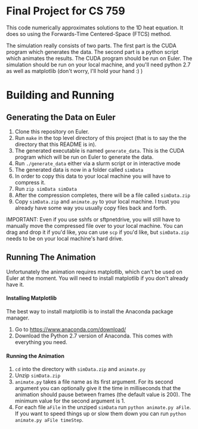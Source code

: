 # Final Project for CS 759
This code numerically approximates solutions to the 1D heat equation. It does so
using the Forwards-Time Centered-Space (FTCS) method.

The simulation really consists of two parts. The first part is the CUDA program
which generates the data. The second part is a python script which animates the
results. The CUDA program should be run on Euler. The simulation should be run
on your local machine, and you'll need python 2.7 as well as matplotlib
(don't worry, I'll hold your hand :) )

# Building and Running

## Generating the Data on Euler
1. Clone this repository on Euler.
1. Run `make` in the top level directory of this project (that is to say the
the directory that this README is in).
1. The generated executable is named `generate_data`. This is the CUDA program
which will be run on Euler to generate the data.
1. Run `./generate_data` either via a slurm script or in interactive mode
1. The generated data is now in a folder called `simData`
1. In order to copy this data to your local machine you will have to compress it.
1. Run `zip simData simData`
1. After the compression completes, there will be a file called `simData.zip`
1. Copy `simData.zip` and `animate.py` to your local machine. I
trust you already have some way you usually copy files back and forth.

IMPORTANT: Even if you use sshfs or sftpnetdrive, you will still have to manually
move the compressed file over to your local machine. You can drag and drop it if
you'd like, you can use `scp` if you'd like, but `simData.zip` needs to be on your
local machine's hard drive.

## Running The Animation
Unfortunately the animation requires matplotlib, which can't be used on Euler
at the moment. You will need to install matplotlib if you don't already have it.

#### Installing Matplotlib
The best way to install matplotlib is to install the Anaconda package manager.
1. Go to https://www.anaconda.com/download/
2. Download the Python 2.7 version of Anaconda. This comes with everything you need.

#### Running the Animation
1. `cd` into the directory with `simData.zip` and `animate.py`
1. Unzip `simData.zip`
1. `animate.py` takes a file name as its first argument. For its second argument
you can optionally give it the time in milliseconds that the animation should pause
between frames (the default value is 200). The minimum value for the second argument is 1.
1. For each file `aFile` in the unziped `simData` run `python animate.py aFile`.
If you want to speed things up or slow them down you can run `python animate.py aFile timeStep`.
